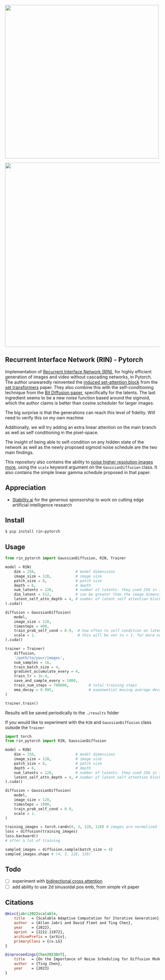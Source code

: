 <img src="./images/rin.png" width="500png"></img>

<img src="./images/latent-self-conditioning.png" width="600px"></img>

## Recurrent Interface Network (RIN) - Pytorch

Implementation of <a href="https://arxiv.org/abs/2212.11972">Recurrent Interface Network (RIN)</a>, for highly efficient generation of images and video without cascading networks, in Pytorch. The author unawaredly reinvented the <a href="https://github.com/lucidrains/isab-pytorch">induced set-attention block</a> from the <a href="https://arxiv.org/abs/1810.00825">set transformers</a> paper. They also combine this with the self-conditioning technique from the <a href="https://arxiv.org/abs/2208.04202">Bit Diffusion paper</a>, specifically for the latents. The last ingredient seems to be a new noise function based around the sigmoid, which the author claims is better than cosine scheduler for larger images.

The big surprise is that the generations can reach this level of fidelity. Will need to verify this on my own machine

Additionally, we will try adding an extra linear attention on the main branch as well as self conditioning in the pixel-space.

The insight of being able to self-condition on any hidden state of the network as well as the newly proposed sigmoid noise schedule are the two main findings.

This repository also contains the ability to <a href="https://arxiv.org/abs/2301.10972">noise higher resolution images more</a>, using the `scale` keyword argument on the `GaussianDiffusion` class. It also contains the simple linear gamma schedule proposed in that paper.

## Appreciation

- <a href="https://stability.ai/">Stability.ai</a> for the generous sponsorship to work on cutting edge artificial intelligence research

## Install

```bash
$ pip install rin-pytorch
```

## Usage

```python
from rin_pytorch import GaussianDiffusion, RIN, Trainer

model = RIN(
    dim = 256,                  # model dimensions
    image_size = 128,           # image size
    patch_size = 8,             # patch size
    depth = 6,                  # depth
    num_latents = 128,          # number of latents. they used 256 in the paper
    dim_latent = 512,           # can be greater than the image dimension (dim) for greater capacity
    latent_self_attn_depth = 4, # number of latent self attention blocks per recurrent step, K in the paper
).cuda()

diffusion = GaussianDiffusion(
    model,
    image_size = 128,
    timesteps = 400,
    train_prob_self_cond = 0.9,  # how often to self condition on latents
    scale = 1.                   # this will be set to < 1. for more noising and leads to better convergence when training on higher resolution images (512, 1024) - input noised images will be auto variance normalized
).cuda()

trainer = Trainer(
    diffusion,
    '/path/to/your/images',
    num_samples = 16,
    train_batch_size = 4,
    gradient_accumulate_every = 4,
    train_lr = 1e-4,
    save_and_sample_every = 1000,
    train_num_steps = 700000,         # total training steps
    ema_decay = 0.995,                # exponential moving average decay
)

trainer.train()
```

Results will be saved periodically to the `./results` folder

If you would like to experiment with the `RIN` and `GaussianDiffusion` class outside the `Trainer`

```python
import torch
from rin_pytorch import RIN, GaussianDiffusion

model = RIN(
    dim = 256,                  # model dimensions
    image_size = 128,           # image size
    patch_size = 8,             # patch size
    depth = 6,                  # depth
    num_latents = 128,          # number of latents. they used 256 in the paper
    latent_self_attn_depth = 4, # number of latent self attention blocks per recurrent step, K in the paper
).cuda()

diffusion = GaussianDiffusion(
    model,
    image_size = 128,
    timesteps = 1000,
    train_prob_self_cond = 0.9,
    scale = 1.
)

training_images = torch.randn(8, 3, 128, 128) # images are normalized from 0 to 1
loss = diffusion(training_images)
loss.backward()
# after a lot of training

sampled_images = diffusion.sample(batch_size = 4)
sampled_images.shape # (4, 3, 128, 128)
```

## Todo

- [ ] experiment with <a href="https://github.com/lucidrains/bidirectional-cross-attention/issues">bidirectional cross attention</a>
- [ ] add ability to use 2d sinusoidal pos emb, from simple vit paper

## Citations

```bibtex
@misc{jabri2022scalable,
    title   = {Scalable Adaptive Computation for Iterative Generation}, 
    author  = {Allan Jabri and David Fleet and Ting Chen},
    year    = {2022},
    eprint  = {2212.11972},
    archivePrefix = {arXiv},
    primaryClass = {cs.LG}
}
```

```bibtex
@inproceedings{Chen2023OnTI,
    title   = {On the Importance of Noise Scheduling for Diffusion Models},
    author  = {Ting Chen},
    year    = {2023}
}
```
